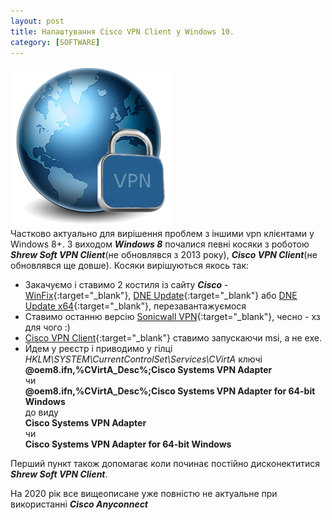 ```yaml
---
layout: post
title: Налаштування Cisco VPN Client у Windows 10.
category: [SOFTWARE]
---
```

![ciscovpn logo](/media/vpn.png?style=head)  
Частково актуально для вирішення проблем з іншими vpn клієнтами у Windows 8+.<!--more--> З виходом ***Windows 8*** почалися певні косяки з роботою ***Shrew Soft VPN Client***(не обновлявся з 2013 року), ***Cisco VPN Client***(не обновлявся ще довше). Косяки вирішуються якось так:

- Закачуємо і ставимо 2 костиля із сайту ***Cisco*** -  [WinFix](ftp://ftpsupport.citrix.com/winfix.exe "WinFix"){:target="_blank"},
 [DNE Update](ftp://files.citrix.com/dneupdate.msi "DNE Update"){:target="_blank"}
   або [DNE Update x64](ftp://files.citrix.com/dneupdate64.msi "DNE Update x64"){:target="_blank"}, перезавантажуємося
- Ставимо останню версію [Sonicwall VPN](http://help.mysonicwall.com/Applications/vpnclient/ "Sonicwall VPN"){:target="_blank"}, чесно - хз для чого :)
- [Cisco VPN Client](http://helpdesk.ugent.be/vpn/en/akkoord.php "Cisco VPN Client"){:target="_blank"} ставимо запускаючи msi, а не exe.
- Йдем у реєстр і приводимо у гілці *HKLM\SYSTEM\CurrentControlSet\Services\CVirtA* ключі  
  **@oem8.ifn,%CVirtA_Desc%;Cisco Systems VPN Adapter**  
  чи  
  **@oem8.ifn,%CVirtA_Desc%;Cisco Systems VPN Adapter for 64-bit Windows**  
  до виду  
  **Cisco Systems VPN Adapter**  
  чи  
  **Cisco Systems VPN Adapter for 64-bit Windows**

Перший пункт також допомагає коли починає постійно дисконектитися ***Shrew Soft VPN Client***.

На 2020 рік все вищеописане уже повністю не актуальне при використанні ***Cisco Anyconnect***
